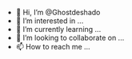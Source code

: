 - 👋 Hi, I’m @Ghostdeshado
- 👀 I’m interested in ...
- 🌱 I’m currently learning ...
- 💞️ I’m looking to collaborate on ...
- 📫 How to reach me ...

<!---
Ghostdeshado/Ghostdeshado is a ✨ special ✨ repository because its `README.md` (this file) appears on your GitHub profile.
You can click the Preview link to take a look at your changes.
--->
